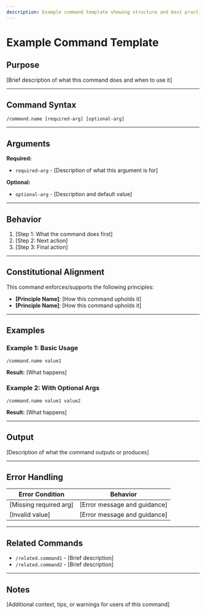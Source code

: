 ```yaml
---
description: Example command template showing structure and best practices
---
```


# Example Command Template

## Purpose

[Brief description of what this command does and when to use it]

---

## Command Syntax

```
/command.name [required-arg] [optional-arg]
```

---

## Arguments

**Required:**
- `required-arg` - [Description of what this argument is for]

**Optional:**
- `optional-arg` - [Description and default value]

---

## Behavior

1. [Step 1: What the command does first]
2. [Step 2: Next action]
3. [Step 3: Final action]

---

## Constitutional Alignment

This command enforces/supports the following principles:

- **[Principle Name]**: [How this command upholds it]
- **[Principle Name]**: [How this command upholds it]

---

## Examples

### Example 1: Basic Usage
```
/command.name value1
```
**Result:** [What happens]

### Example 2: With Optional Args
```
/command.name value1 value2
```
**Result:** [What happens]

---

## Output

[Description of what the command outputs or produces]

---

## Error Handling

| Error Condition | Behavior |
|----------------|----------|
| [Missing required arg] | [Error message and guidance] |
| [Invalid value] | [Error message and guidance] |

---

## Related Commands

- `/related.command1` - [Brief description]
- `/related.command2` - [Brief description]

---

## Notes

[Additional context, tips, or warnings for users of this command]

